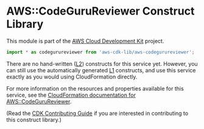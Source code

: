 # AWS::CodeGuruReviewer Construct Library


This module is part of the [AWS Cloud Development Kit](https://github.com/aws/aws-cdk) project.

```ts nofixture
import * as codegurureviewer from 'aws-cdk-lib/aws-codegurureviewer';
```

<!--BEGIN CFNONLY DISCLAIMER-->

There are no hand-written ([L2](https://docs.aws.amazon.com/cdk/latest/guide/constructs.html#constructs_lib)) constructs for this service yet. 
However, you can still use the automatically generated [L1](https://docs.aws.amazon.com/cdk/latest/guide/constructs.html#constructs_l1_using) constructs, and use this service exactly as you would using CloudFormation directly.

For more information on the resources and properties available for this service, see the [CloudFormation documentation for AWS::CodeGuruReviewer](https://docs.aws.amazon.com/AWSCloudFormation/latest/UserGuide/AWS_CodeGuruReviewer.html).

(Read the [CDK Contributing Guide](https://github.com/aws/aws-cdk/blob/master/CONTRIBUTING.md) if you are interested in contributing to this construct library.)

<!--END CFNONLY DISCLAIMER-->
